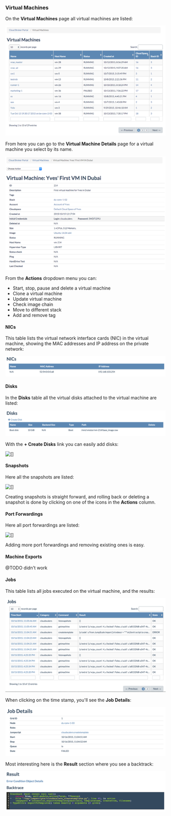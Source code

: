 ### Virtual Machines

On the **Virtual Machines** page all virtual machines are listed:

![[]](VirtualMachines.png)

From here you can go to the **Virtual Machine Details** page for a virtual machine you select by its name.

![[]](VirtualMachineDetails.png)

From the **Actions** dropdown menu you can:
- Start, stop, pause and delete a virtual machine
- Clone a virtual machine
- Update virtual machine
- Check image chain
- Move to different stack
- Add and remove tag


#### NICs

This table lists the virtual network interface cards (NIC) in the virtual machine, showing the MAC addresses and IP address on the private network:

![[]](NIC.png)

#### Disks

In the **Disks** table all the virtual disks attached to the virtual machine are listed:

![[]](Disks.png)

With the **+ Create Disks** link you can easily add disks:

![[]](AddDisk.png)

#### Snapshots

Here all the snapshots are listed:

![[]](Snapshots.png)

Creating snapshots is straight forward, and rolling back or deleting a snapshot is done by clicking on one of the icons in the **Actions** column.


#### Port Forwardings

Here all port forwardings are listed:

![[]](PortForwardings2.png)

Adding more port forwardings and removing existing ones is easy.


#### Machine Exports

@TODO didn't work

#### Jobs

This table lists all jobs executed on the virtual machine, and the results:

![[]](Jobs.png)

When clicking on the time stamp, you'll see the **Job Details**:

![[]](JobDetails.png)

Most interesting here is the **Result** section where you see a backtrack:

![[]](Result.png)
